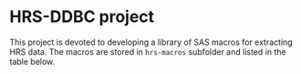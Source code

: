 # HRS-DDBC project

 This project is devoted to developing a library of SAS macros for extracting HRS data. The macros are stored in `hrs-macros` subfolder
and  listed in the table below.

